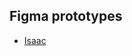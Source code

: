 
## Figma prototypes

- [Isaac](https://www.figma.com/proto/52B3G1aRf9tm0WKIE1tUmn/SWEN422-AS1-Sunburst)